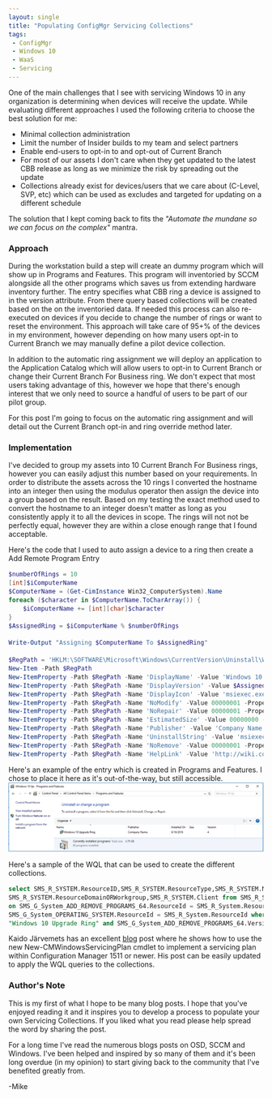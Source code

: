 ```yaml
---
layout: single
title: "Populating ConfigMgr Servicing Collections"
tags: 
 - ConfigMgr
 - Windows 10
 - WaaS
 - Servicing
---
```


One of the main challenges that I see with servicing Windows 10 in any organization is determining when devices will receive the update. While evaluating different approaches I used the following criteria to choose the best solution for me:

* Minimal collection administration 
* Limit the number of Insider builds to my team and select partners
* Enable end-users to opt-in to and opt-out of Current Branch
* For most of our assets I don't care when they get updated to the latest CBB release as long as we minimize the risk by spreading out the update
* Collections already exist for devices/users that we care about (C-Level, SVP, etc) which can be used as excludes and targeted for updating on a different schedule

The solution that I kept coming back to fits the *"Automate the mundane so we can focus on the complex"* mantra. 

### Approach
During the workstation build a step will create an dummy program which will show up in Programs and Features. This program will inventoried by SCCM alongside all the other programs which saves us from extending hardware inventory further. The entry specifies what CBB ring a device is assigned to in the version attribute. From there query based collections will be created based on the on the inventoried data. If needed this process can also re-executed on devices if you decide to change the number of rings or want to reset the environment. This approach will take care of 95+% of the devices in my environment, however depending on how many users opt-in to Current Branch we may manually define a pilot device collection. 

In addition to the automatic ring assignment we will deploy an application to the Application Catalog which will allow users to opt-in to Current Branch or change their Current Branch For Business ring. We don't expect that most users taking advantage of this, however we hope that there's enough interest that we only need to source a handful of users to be part of our pilot group.

For this post I'm going to focus on the automatic ring assignment and will detail out the Current Branch opt-in and ring override method later. 

### Implementation
I've decided to group my assets into 10 Current Branch For Business rings, however you can easily adjust this number based on your requirements. In order to distribute the assets across the 10 rings I converted the hostname into an integer then using the modulus operator then assign the device into a group based on the result. Based on my testing the exact method used to convert the hostname to an integer doesn't matter as long as you consistently apply it to all the devices in scope. The rings will not not be perfectly equal, however they are within a close enough range that I found acceptable. 

Here's the code that I used to auto assign a device to a ring then create a Add Remote Program Entry

```powershell
$numberOfRings = 10
[int]$iComputerName
$ComputerName = (Get-CimInstance Win32_ComputerSystem).Name
foreach ($character in $ComputerName.ToCharArray()) {
    $iComputerName += [int][char]$character
}
$AssignedRing = $iComputerName % $numberOfRings

Write-Output "Assigning $ComputerName To $AssignedRing"

$RegPath = 'HKLM:\SOFTWARE\Microsoft\Windows\CurrentVersion\Uninstall\Windows 10 Upgrade Ring'
New-Item -Path $RegPath
New-ItemProperty -Path $RegPath -Name 'DisplayName' -Value 'Windows 10 Upgrade Ring' -PropertyType String
New-ItemProperty -Path $RegPath -Name 'DisplayVersion' -Value $AssignedRing -PropertyType String
New-ItemProperty -Path $RegPath -Name 'DisplayIcon' -Value 'msiexec.exe' -PropertyType String
New-ItemProperty -Path $RegPath -Name 'NoModify' -Value 00000001 -PropertyType DWord
New-ItemProperty -Path $RegPath -Name 'NoRepair' -Value 00000001 -PropertyType DWord
New-ItemProperty -Path $RegPath -Name 'EstimatedSize' -Value 00000000 -PropertyType DWord
New-ItemProperty -Path $RegPath -Name 'Publisher' -Value 'Company Name' -PropertyType String
New-ItemProperty -Path $RegPath -Name 'UninstallString' -Value 'msiexec.exe' -PropertyType String
New-ItemProperty -Path $RegPath -Name 'NoRemove' -Value 00000001 -PropertyType DWord
New-ItemProperty -Path $RegPath -Name 'HelpLink' -Value 'http://wiki.company.com/wiki/index.php/WaaS' -PropertyType String
```
Here's an example of the entry which is created in Programs and Features. I chose to place it here as it's out-of-the-way, but still accessible. 
![Programs&FeaturesExample](/images/Ring.png)

Here's a sample of the WQL that can be used to create the different collections. 

```sql
select SMS_R_SYSTEM.ResourceID,SMS_R_SYSTEM.ResourceType,SMS_R_SYSTEM.Name,SMS_R_SYSTEM.SMSUniqueIdentifier,
SMS_R_SYSTEM.ResourceDomainORWorkgroup,SMS_R_SYSTEM.Client from SMS_R_System inner join SMS_G_System_ADD_REMOVE_PROGRAMS_64 
on SMS_G_System_ADD_REMOVE_PROGRAMS_64.ResourceId = SMS_R_System.ResourceId inner join SMS_G_System_OPERATING_SYSTEM on
SMS_G_System_OPERATING_SYSTEM.ResourceId = SMS_R_System.ResourceId where SMS_G_System_ADD_REMOVE_PROGRAMS_64.DisplayName = 
"Windows 10 Upgrade Ring" and SMS_G_System_ADD_REMOVE_PROGRAMS_64.Version = "4" and SMS_G_System_OPERATING_SYSTEM.Caption like "Microsoft Windows 10%"
```

Kaido Järvemets has an excellent [blog](http://blog.coretech.dk/kaj/creating-configmgr-servicing-plans-with-powershell/ "Kaido's Blog: Creating ConfigMgr Servicing Plans with PowerShell") post where he shows how to use the new New-CMWindowsServicingPlan cmdlet to implement a servicing plan within Configuration Manager 1511 or newer. His post can be easily updated to apply the WQL queries to the collections.

### Author's Note
This is my first of what I hope to be many blog posts. I hope that you've enjoyed reading it and it inspires you to develop a process to populate your own Servicing Collections. If you liked what you read please help spread the word by sharing the post. 

For a long time I've read the numerous blogs posts on OSD, SCCM and Windows. I've been helped and inspired by so many of them and it's been long overdue (in my opinion) to start giving back to the community that I've benefited greatly from.

-Mike
